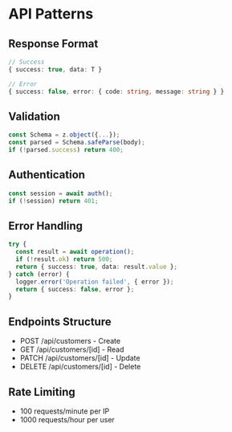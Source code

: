 # API Patterns

## Response Format
```typescript
// Success
{ success: true, data: T }

// Error  
{ success: false, error: { code: string, message: string } }
```

## Validation
```typescript
const Schema = z.object({...});
const parsed = Schema.safeParse(body);
if (!parsed.success) return 400;
```

## Authentication
```typescript
const session = await auth();
if (!session) return 401;
```

## Error Handling
```typescript
try {
  const result = await operation();
  if (!result.ok) return 500;
  return { success: true, data: result.value };
} catch (error) {
  logger.error('Operation failed', { error });
  return { success: false, error };
}
```

## Endpoints Structure
- POST /api/customers - Create
- GET /api/customers/[id] - Read
- PATCH /api/customers/[id] - Update
- DELETE /api/customers/[id] - Delete

## Rate Limiting
- 100 requests/minute per IP
- 1000 requests/hour per user